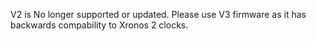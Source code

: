 V2 is No longer supported or updated.  Please use V3 firmware as it has backwards compability to Xronos 2 clocks.

